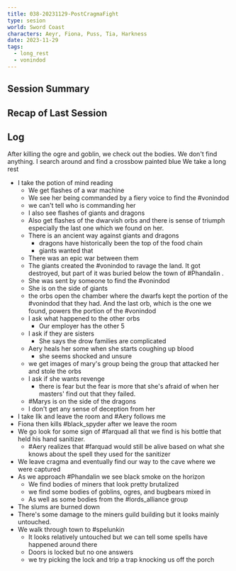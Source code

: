 ```yaml
---
title: 038-20231129-PostCragmaFight
type: sesion
world: Sword Coast
characters: Aeyr, Fiona, Puss, Tia, Harkness
date: 2023-11-29
tags:
  - long_rest
  - vonindod
---
```


## Session Summary

## Recap of Last Session

## Log

After killing the ogre and goblin, we check out the bodies. We don't find anything.
I search around and find a crossbow painted blue
We take a long rest
- I take the potion of mind reading
	- We get flashes of a war machine
	- We see her being commanded by a fiery voice to find the #vonindod
	- we can't tell who is commanding her
	- I also see flashes of giants and dragons
	- Also get flashes of the dwarvish orbs and there is sense of triumph especially the last one which we found on her. 
	- There is an ancient way against giants and dragons
		- dragons have historically been the top of the food chain
		- giants wanted that
	- There was an epic war between them
	- The giants created the #vonindod to ravage the land. It got destroyed, but part of it was buried below the town of #Phandalin .
	- She was sent by someone to find the #vonindod
	- She is on the side of giants
	- the orbs open the chamber where the dwarfs kept the portion of the #vonindod that they had. And the last orb, which is the one we found, powers the portion of the #vonindod
	- I ask what happened to the other orbs
		- Our employer has the other 5
	- I ask if they are sisters
		- She says the drow families are complicated
	- Aery heals her some when she starts coughing up blood
		- she seems shocked and unsure
	- we get images of mary's group being the group that attacked her and stole the orbs
	- I ask if she wants revenge
		- there is fear but the fear is more that she's afraid of when her masters' find out that they failed.
	- #Marys is on the side of the dragons
	- I don't get any sense of deception from her
- I take Ilk and leave the room and #Aery follows me
- Fiona then kills #black_spyder after we leave the room
- We go look for some sign of #farquad all that we find is his bottle that held his hand sanitizer.
	- #Aery realizes that #farquad would still be alive based on what she knows about the spell they used for the sanitizer 
- We leave cragma and eventually find our way to the cave where we were captured
- As we approach #Phandalin we see black smoke on the horizon
	- We find bodies of miners that look pretty brutalized
	- we find some bodies of goblins, ogres, and bugbears mixed in
	- As well as some bodies from the #lords_alliance group
- The slums are burned down
- There's some damage to the miners guild building but it looks mainly untouched.
- We walk through town to #spelunkin 
	- It looks relatively untouched but we can tell some spells have happened around there
	- Doors is locked but no one answers
	- we try picking the lock and trip a trap knocking us off the porch 

